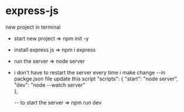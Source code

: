 # express-js

new project
in terminal
- start new project => npm init -y 
- install express js =>  npm i express
- run the server => node server

- i don't have to restart the server every time i make change 
--in packge.json file 
update this script 
  "scripts": {
    "start": "node server",
    "dev": "node --watch server"  
  },

  -- to start the server => npm run dev